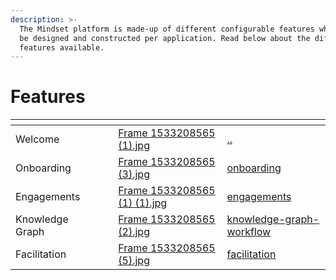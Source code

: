 ```yaml
---
description: >-
  The Mindset platform is made-up of different configurable features which can
  be designed and constructed per application. Read below about the different
  features available.
---
```


# Features

<table data-view="cards"><thead><tr><th></th><th></th><th></th><th data-hidden data-card-cover data-type="files"></th><th data-hidden data-card-target data-type="content-ref"></th></tr></thead><tbody><tr><td>Welcome</td><td></td><td></td><td><a href="../../.gitbook/assets/Frame 1533208565 (1).jpg">Frame 1533208565 (1).jpg</a></td><td><a href="../../">..</a></td></tr><tr><td>Onboarding</td><td></td><td></td><td><a href="../../.gitbook/assets/Frame 1533208565 (3).jpg">Frame 1533208565 (3).jpg</a></td><td><a href="onboarding/">onboarding</a></td></tr><tr><td>Engagements</td><td></td><td></td><td><a href="../../.gitbook/assets/Frame 1533208565 (1) (1).jpg">Frame 1533208565 (1) (1).jpg</a></td><td><a href="engagements/">engagements</a></td></tr><tr><td>Knowledge Graph</td><td></td><td></td><td><a href="../../.gitbook/assets/Frame 1533208565 (2).jpg">Frame 1533208565 (2).jpg</a></td><td><a href="knowledge-graph-workflow/">knowledge-graph-workflow</a></td></tr><tr><td>Facilitation</td><td></td><td></td><td><a href="../../.gitbook/assets/Frame 1533208565 (5).jpg">Frame 1533208565 (5).jpg</a></td><td><a href="facilitation/">facilitation</a></td></tr></tbody></table>

